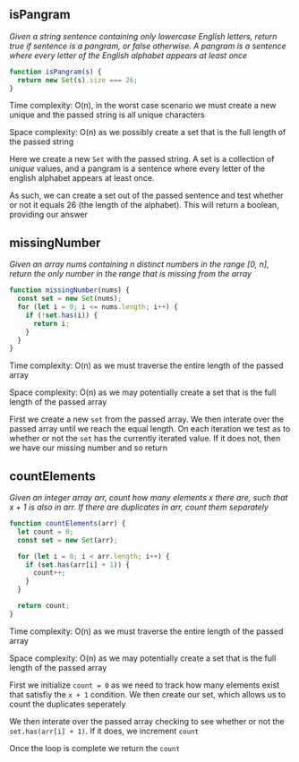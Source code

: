 ## isPangram

_Given a string sentence containing only lowercase English letters, return true if sentence is a pangram, or false otherwise. A pangram is a sentence where every letter of the English alphabet appears at least once_

```JavaScript
function isPangram(s) {
  return new Set(s).size === 26;
}
```

Time complexity: O(n), in the worst case scenario we must create a new unique and the passed string is all unique characters

Space complexity: O(n) as we possibly create a set that is the full length of the passed string

Here we create a new `Set` with the passed string. A set is a collection of _unique_ values, and a pangram is a sentence where every letter of the english alphabet appears at least once.

As such, we can create a set out of the passed sentence and test whether or not it equals 26 (the length of the alphabet). This will return a boolean, providing our answer

## missingNumber

_Given an array nums containing n distinct numbers in the range [0, n], return the only number in the range that is missing from the array_

```JavaScript
function missingNumber(nums) {
  const set = new Set(nums);
  for (let i = 0; i <= nums.length; i++) {
    if (!set.has(i)) {
      return i;
    }
  }
}
```

Time complexity: O(n) as we must traverse the entire length of the passed array

Space complexity: O(n) as we may potentially create a set that is the full length of the passed array

First we create a new `set` from the passed array. We then interate over the passed array until we reach the equal length. On each iteration we test as to whether or not the `set` has the currently iterated value. If it does not, then we have our missing number and so return

## countElements

_Given an integer array arr, count how many elements x there are, such that x + 1 is also in arr. If there are duplicates in arr, count them separately_

```JavaScript
function countElements(arr) {
  let count = 0;
  const set = new Set(arr);

  for (let i = 0; i < arr.length; i++) {
    if (set.has(arr[i] + 1)) {
      count++;
    }
  }

  return count;
}
```

Time complexity: O(n) as we must traverse the entire length of the passed array

Space complexity: O(n) as we may potentially create a set that is the full length of the passed array

First we initialize `count = 0` as we need to track how many elements exist that satisfiy the `x + 1` condition. We then create our set, which allows us to count the duplicates seperately

We then interate over the passed array checking to see whether or not the `set.has(arr[i] + 1)`. If it does, we increment `count`

Once the loop is complete we return the `count`
